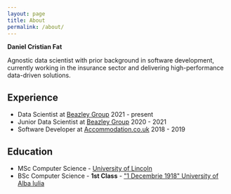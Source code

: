 ```yaml
---
layout: page
title: About
permalink: /about/
---
```

**Daniel Cristian Fat**

Agnostic data scientist with prior background in software development, currently working in the insurance sector and delivering high-performance data-driven solutions.

## Experience
- Data Scientist at [Beazley Group](https://www.beazley.com) 2021 - present
- Junior Data Scientist at [Beazley Group](https://www.beazley.com) 2020 - 2021
- Software Developer at [Accommodation.co.uk](https://www.accommodation.co.uk) 2018 - 2019

## Education
- MSc Computer Science - [University of Lincoln](https://www.lincoln.ac.uk)
- BSc Computer Science - **1st Class** - ["1 Decembrie 1918" University of Alba Iulia](http://en.uab.ro)
